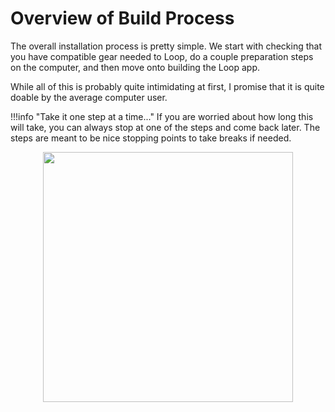 # Overview of Build Process

The overall installation process is pretty simple. We start with checking that you have compatible gear needed to Loop, do a couple preparation steps on the computer, and then move onto building the Loop app.

While all of this is probably quite intimidating at first, I promise that it is quite doable by the average computer user. 

!!!info "Take it one step at a time..."
    If you are worried about how long this will take, you can always stop at one of the steps and come back later. The steps are meant to be nice stopping points to take breaks if needed.

<p align="center">
<img src="https://media.giphy.com/media/xThta8UkUaoqJoJQC4/giphy.gif" width="400">
</p>


